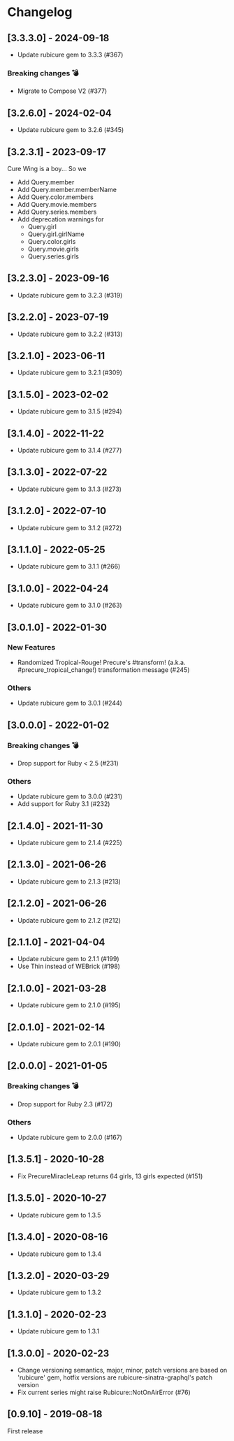 Changelog
=========

## [3.3.3.0] - 2024-09-18
* Update rubicure gem to 3.3.3 (#367)

### Breaking changes :bomb:
* Migrate to Compose V2 (#377)

## [3.2.6.0] - 2024-02-04
* Update rubicure gem to 3.2.6 (#345)

## [3.2.3.1] - 2023-09-17

Cure Wing is a boy... So we

* Add Query.member
* Add Query.member.memberName
* Add Query.color.members
* Add Query.movie.members
* Add Query.series.members
* Add deprecation warnings for
    * Query.girl
    * Query.girl.girlName
    * Query.color.girls
    * Query.movie.girls
    * Query.series.girls

## [3.2.3.0] - 2023-09-16
* Update rubicure gem to 3.2.3 (#319)

## [3.2.2.0] - 2023-07-19
* Update rubicure gem to 3.2.2 (#313)

## [3.2.1.0] - 2023-06-11
* Update rubicure gem to 3.2.1 (#309)

## [3.1.5.0] - 2023-02-02
* Update rubicure gem to 3.1.5 (#294)

## [3.1.4.0] - 2022-11-22

* Update rubicure gem to 3.1.4 (#277)

## [3.1.3.0] - 2022-07-22

* Update rubicure gem to 3.1.3 (#273)

## [3.1.2.0] - 2022-07-10

* Update rubicure gem to 3.1.2 (#272)

## [3.1.1.0] - 2022-05-25

* Update rubicure gem to 3.1.1 (#266)

## [3.1.0.0] - 2022-04-24

* Update rubicure gem to 3.1.0 (#263)

## [3.0.1.0] - 2022-01-30

### New Features
* Randomized Tropical-Rouge! Precure's #transform! (a.k.a. #precure_tropical_change!) transformation message (#245)

### Others
* Update rubicure gem to 3.0.1 (#244)

## [3.0.0.0] - 2022-01-02

### Breaking changes :bomb:
* Drop support for Ruby < 2.5 (#231)

### Others
* Update rubicure gem to 3.0.0 (#231)
* Add support for Ruby 3.1 (#232)

## [2.1.4.0] - 2021-11-30

* Update rubicure gem to 2.1.4 (#225)

## [2.1.3.0] - 2021-06-26

* Update rubicure gem to 2.1.3 (#213)

## [2.1.2.0] - 2021-06-26

* Update rubicure gem to 2.1.2 (#212)

## [2.1.1.0] - 2021-04-04

* Update rubicure gem to 2.1.1 (#199)
* Use Thin instead of WEBrick (#198)

## [2.1.0.0] - 2021-03-28

* Update rubicure gem to 2.1.0 (#195)

## [2.0.1.0] - 2021-02-14

* Update rubicure gem to 2.0.1 (#190)

## [2.0.0.0] - 2021-01-05

### Breaking changes :bomb:
* Drop support for Ruby 2.3 (#172)

### Others
* Update rubicure gem to 2.0.0 (#167)

## [1.3.5.1] - 2020-10-28

* Fix PrecureMiracleLeap returns 64 girls, 13 girls expected (#151)

## [1.3.5.0] - 2020-10-27

* Update rubicure gem to 1.3.5

## [1.3.4.0] - 2020-08-16

* Update rubicure gem to 1.3.4

## [1.3.2.0] - 2020-03-29

* Update rubicure gem to 1.3.2

## [1.3.1.0] - 2020-02-23

* Update rubicure gem to 1.3.1

## [1.3.0.0] - 2020-02-23

* Change versioning semantics, major, minor, patch versions are based on 'rubicure' gem, hotfix versions are rubicure-sinatra-graphql's patch version
* Fix current series might raise Rubicure::NotOnAirError (#76)

## [0.9.10] - 2019-08-18

First release
